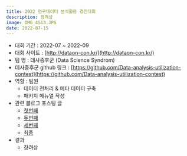 ```yaml
---
title: 2022 연구데이터 분석활용 경진대회
description: 장려상
image: IMG_4513.JPG
date: 2022-07-15
---
```

- 대회 기간 : 2022-07 ~ 2022-09
- 대회 사이트 : [http://dataon-con.kr/](http://dataon-con.kr/)
- 팀 명 : 데사증후군 (Data Science Syndrom)
- 데사증후군 github 링크 : [https://github.com/Data-analysis-utilization-contest](https://github.com/Data-analysis-utilization-contest)
- 역할 : 팀원
    - 데이터 전처리 & 메타 데이터 구축
    - 패키지 메뉴얼 작성
- 관련 블로그 포스팅 글
    - [첫번째](https://whatareyoudoingz.github.io/blog/first)
    - [두번째](https://whatareyoudoingz.github.io/blog/second)
    - [세번째](https://whatareyoudoingz.github.io/blog/third)
    - [최종](https://whatareyoudoingz.github.io/blog/thirteenth)
- 결과
    - 장려상
    
